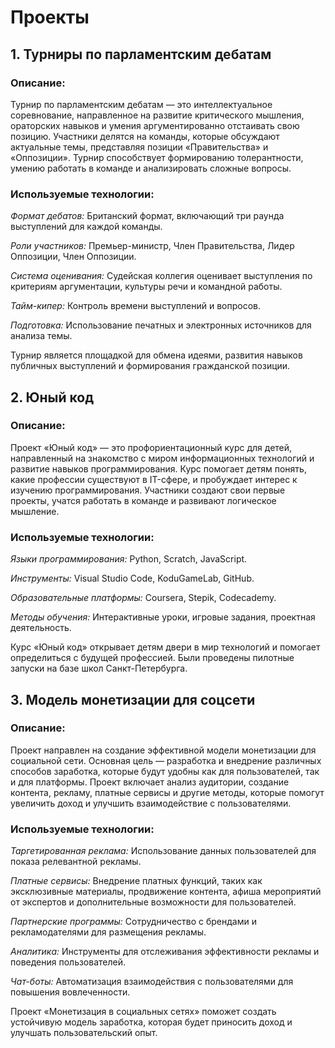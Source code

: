 # Проекты

## 1. Турниры по парламентским дебатам

### Описание:

Турнир по парламентским дебатам — это интеллектуальное соревнование, направленное на развитие критического мышления, ораторских навыков и умения аргументированно отстаивать свою позицию. Участники делятся на команды, которые обсуждают актуальные темы, представляя позиции «Правительства» и «Оппозиции». Турнир способствует формированию толерантности, умению работать в команде и анализировать сложные вопросы.

### Используемые технологии:

*Формат дебатов:* Британский формат, включающий три раунда выступлений для каждой команды.

*Роли участников:* Премьер-министр, Член Правительства, Лидер Оппозиции, Член Оппозиции.

*Система оценивания:* Судейская коллегия оценивает выступления по критериям аргументации, культуры речи и командной работы.

*Тайм-кипер:* Контроль времени выступлений и вопросов.

*Подготовка:* Использование печатных и электронных источников для анализа темы.

Турнир является площадкой для обмена идеями, развития навыков публичных выступлений и формирования гражданской позиции.

## 2. Юный код

### Описание:

Проект «Юный код» — это профориентационный курс для детей, направленный на знакомство с миром информационных технологий и развитие навыков программирования. Курс помогает детям понять, какие профессии существуют в IT-сфере, и пробуждает интерес к изучению программирования. Участники создают свои первые проекты, учатся работать в команде и развивают логическое мышление.

### Используемые технологии:

*Языки программирования:* Python, Scratch, JavaScript.

*Инструменты:* Visual Studio Code, KoduGameLab, GitHub.

*Образовательные платформы:* Coursera, Stepik, Codecademy.

*Методы обучения:* Интерактивные уроки, игровые задания, проектная деятельность.

Курс «Юный код» открывает детям двери в мир технологий и помогает определиться с будущей профессией. Были проведены пилотные запуски на базе школ Санкт-Петербурга. 

## 3. Модель монетизации для соцсети

### Описание:

Проект направлен на создание эффективной модели монетизации для социальной сети. Основная цель — разработка и внедрение различных способов заработка, которые будут удобны как для пользователей, так и для платформы. Проект включает анализ аудитории, создание контента, рекламу, платные сервисы и другие методы, которые помогут увеличить доход и улучшить взаимодействие с пользователями.

### Используемые технологии:

*Таргетированная реклама:* Использование данных пользователей для показа релевантной рекламы.

*Платные сервисы:* Внедрение платных функций, таких как эксклюзивные материалы, продвижение контента, афиша мероприятий от экспертов и дополнительные возможности для пользователей.

*Партнерские программы:* Сотрудничество с брендами и рекламодателями для размещения рекламы.

*Аналитика:* Инструменты для отслеживания эффективности рекламы и поведения пользователей.

*Чат-боты:* Автоматизация взаимодействия с пользователями для повышения вовлеченности.

Проект «Монетизация в социальных сетях» поможет создать устойчивую модель заработка, которая будет приносить доход и улучшать пользовательский опыт.
